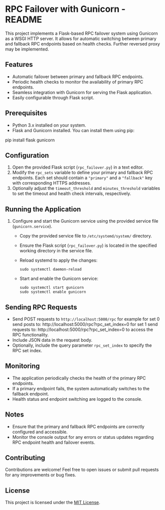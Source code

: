 # RPC Failover with Gunicorn - README

This project implements a Flask-based RPC failover system using Gunicorn as a WSGI HTTP server. It allows for automatic switching between primary and fallback RPC endpoints based on health checks. Further reversed proxy may be implemented.

## Features

- Automatic failover between primary and fallback RPC endpoints.
- Periodic health checks to monitor the availability of primary RPC endpoints.
- Seamless integration with Gunicorn for serving the Flask application.
- Easily configurable through Flask script.

## Prerequisites

- Python 3.x installed on your system.
- Flask and Gunicorn installed. You can install them using pip:

pip install flask gunicorn


## Configuration

1. Open the provided Flask script (`rpc_failover.py`) in a text editor.
2. Modify the `rpc_sets` variable to define your primary and fallback RPC endpoints. Each set should contain a `"primary"` and a `"fallback"` key with corresponding HTTPS addresses.
3. Optionally adjust the `timeout_threshold` and `minutes_threshold` variables to set the timeout and health check intervals, respectively.

## Running the Application

1. Configure and start the Gunicorn service using the provided service file (`gunicorn.service`).
   - Copy the provided service file to `/etc/systemd/system/` directory.
   - Ensure the Flask script (`rpc_failover.py`) is located in the specified working directory in the service file.
   - Reload systemd to apply the changes:

     ```
     sudo systemctl daemon-reload
     ```

   - Start and enable the Gunicorn service:

     ```
     sudo systemctl start gunicorn
     sudo systemctl enable gunicorn
     ```

## Sending RPC Requests

- Send POST requests to `http://localhost:5000/rpc` for example for set 0 send posts to: http://localhost:5000/rpc?rpc_set_index=0 for set 1 send requests to: http://localhost:5000/rpc?rpc_set_index=0 to access the RPC functionality.
- Include JSON data in the request body.
- Optionally, include the query parameter `rpc_set_index` to specify the RPC set index.

## Monitoring

- The application periodically checks the health of the primary RPC endpoints.
- If a primary endpoint fails, the system automatically switches to the fallback endpoint.
- Health status and endpoint switching are logged to the console.

## Notes

- Ensure that the primary and fallback RPC endpoints are correctly configured and accessible.
- Monitor the console output for any errors or status updates regarding RPC endpoint health and failover events.

## Contributing

Contributions are welcome! Feel free to open issues or submit pull requests for any improvements or bug fixes.

## License

This project is licensed under the [MIT License](LICENSE).
